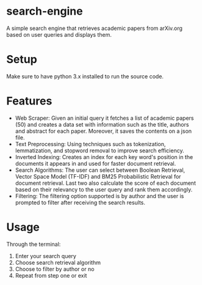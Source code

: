 # search-engine
A simple search engine that retrieves academic papers from arXiv.org based on user queries and displays them.

# Setup
Make sure to have python 3.x installed to run the source code.

# Features
- Web Scraper: Given an initial query it fetches a list of academic papers (50) and creates a data set with information such as the title, authors and abstract for each paper. Moreover, it saves the contents on a json file.
- Text Preprocessing: Using techniques such as tokenization, lemmatization, and stopword removal to improve search efficiency.
- Inverted Indexing: Creates an index for each key word's position in the documents it appears in and used for faster document retrieval.
- Search Algorithms: The user can select between Boolean Retrieval, Vector Space Model (TF-IDF) and BM25 Probabilistic Retrieval for document retrieval.
  Last two also calculate the score of each document based on their relevancy to the user query and rank them accordingly.
- Filtering: The filtering option supported is by author and the user is prompted to filter after receiving the search results.

# Usage
Through the terminal:
1. Enter your search query
2. Choose search retrieval algorithm
3. Choose to filter by author or no
4. Repeat from step one or exit
